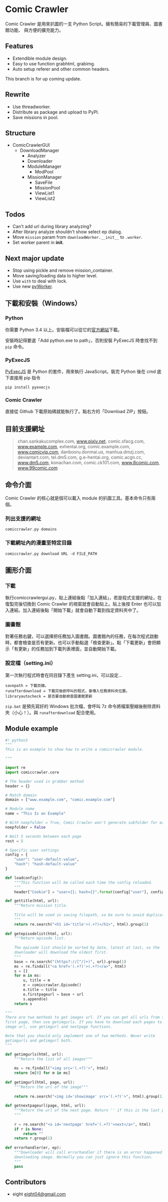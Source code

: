Comic Crawler
=============

Comic Crawler 是用來扒圖的一支 Python Script。擁有簡易的下載管理員、圖書館功能、
與方便的擴充能力。

Features
--------
* Extendible module design.
* Easy to use function grabhtml, grabimg.
* Auto setup referer and other common headers.

This branch is for up coming update.

Rewrite
-------
* Use threadworker.
* Distribute as package and upload to PyPI.
* Save missions in pool.

Structure
---------
- ComicCrawlerGUI
	- DownloadManager
		- Analyzer
		- Downloader
		- ModuleManager
			- ModPool
		- MissionManager
			- SaveFile
			- MissionPool
			- ViewList1
			- ViewList2

Todos
-----
* Can't add url during library analyzing?
* After library analyze shouldn't show select ep dialog.
* Move `mission` param from `downloadWorker.__init__` to `.worker`.
* Set worker parent in __init__.

Next major update
-----------------
* Stop using pickle and remove mission_container.
* Move saving/loading data to higher level.
* Use `with` to deal with lock.
* Use new [pyWorker](https://github.com/eight04/pyWorker).

下載和安裝（Windows）
-------------------

### Python

你需要 Python 3.4 以上。安裝檔可以從它的[官方網站](https://www.python.org/)下載。
	
安裝時記得要選「Add python.exe to path」，否則安裝 PyExecJS 時會找不到 `pip` 命令。
	
### PyExecJS

[PyExecJS](https://pypi.python.org/pypi/PyExecJS) 是 Python 的套件，用來執行 JavaScript。裝完 Python 後在 cmd 底下直接用 pip 指令

	pip install pyexecjs
	
### Comic Crawler

直接從 Github 下載原始碼就能執行了。點右方的「Download ZIP」按鈕。

## 目前支援網址

> chan.sankakucomplex.com, www.pixiv.net, comic.sfacg.com, www.example.com, exhentai.org, comic.example.com, www.comicvip.com, danbooru.donmai.us, manhua.dmzj.com, deviantart.com, tel.dm5.com, g.e-hentai.org, comic.acgn.cc, www.dm5.com, konachan.com, comic.ck101.com, www.8comic.com, www.99comic.com

## 命令介面

Comic Crawler 的核心就是個可以載入 module 的扒圖工具。基本命令只有兩個。

### 列出支援的網址

	comiccrawler.py domains

### 下載網址內的漫畫至特定目錄

	comiccrawler.py download URL -d FILE_PATH

## 圖形介面

### 下載

執行comiccrawlergui.py，貼上連結後點「加入連結」，若是程式支援的網址，在復製完後切換到 Comic Crawler 的視窗就會自動貼上。貼上後按 Enter 也可以加入連結。加入連結後點「開始下載」就會自動下載到指定資料夾中了。

### 圖書館

對著任務右鍵，可以選擇把任務加入圖書館。圖書館內的任務，在每次程式啟動時，都會檢查是否有更新。也可以手動點選「檢查更新」。點「下載更新」會把顯示「有更新」的任務加到下載列表裡面，並自動開始下載。

### 設定檔（setting.ini）

第一次執行程式時會在同目錄下產生 setting.ini，可以設定...

	savepath = 下載目錄。
	runafterdownload = 下載完後欲呼叫的程式，會傳入任務資料夾位置。
	libraryautocheck = 是否要自動檢查圖書館更新

`zip.bat` 是預先寫好的 Windows 批次檔，會呼叫 7z 命令將檔案壓縮後刪除資料夾（小心！）。與 `runafterdownload` 配合使用。

Module example
--------------
```python
#! python3
"""
This is an example to show how to write a comiccrawler module.

"""

import re
import comiccrawler.core

# The header used in grabber method
header = {}

# Match domain
domain = ["www.example.com", "comic.example.com"]

# Module name
name = "This Is an Example"

# With noepfolder = True, Comic Crawler won't generate subfolder for each episode.
noepfolder = False

# Wait 5 seconds between each page
rest = 5

# Specific user settings
config = {
	"user": "user-default-value",
	"hash": "hash-default-value"
}

def loadconfig():
	"""This function will be called each time the config reloaded.
	"""
	header["Cookie"] = "user={}; hash={}".format(config["user"], config["hash"])

def gettitle(html, url):
	"""Return mission title.
	
	Title will be used in saving filepath, so be sure to avoid duplicate title.
	"""
	return re.search("<h1 id='title'>(.+?)</h1>", html).group(1)
	
def getepisodelist(html, url):
	"""Return episode list.
	
	The episode list should be sorted by date, latest at last, so the 
	downloader will download the oldest first.
	"""
	base = re.search("(https?://[^/]+)", url).group(1)
	ms = re.findall("<a href='(.+?)'>(.+?)</a>", html)
	s = []
	for m in ms:	
		u, title = m
		e = comiccrawler.Episode()
		e.title = title
		e.firstpageurl = base + url
		s.append(e)
	return s

"""
There are two methods to get images url. If you can get all urls from the 
first page, then use getimgurls. If you have to download each pages to get
image url, use getimgurl and nextpage functions.

Note that you should only implement one of two methods. Never write 
getimgurls and getimgurl both.
"""

def getimgurls(html, url):
	"""Return the list of all images"""
	
	ms = re.findall("<img src='(.+?)'>", html)
	return [m[0] for m in ms]
	
def getimgurl(html, page, url):
	"""Return the url of the image"""
	
	return re.search("<img id='showimage' src='(.+?)'>", html).group(1)
	
def getnextpageurl(page, html, url):
	"""Return the url of the next page. Return '' if this is the last page.
	"""
	
	r = re.search("<a id='nextpage' href='(.+?)'>next</a>", html)
	if r is None:
		return ""
	return r.group(1)
		
def errorhandler(er, ep):
	"""Downloader will call errorhandler if there is an error happened when
	downloading image. Normally you can just ignore this function.
	"""
	pass
```

Contributors
------------
* eight <eight04@gmail.com>
